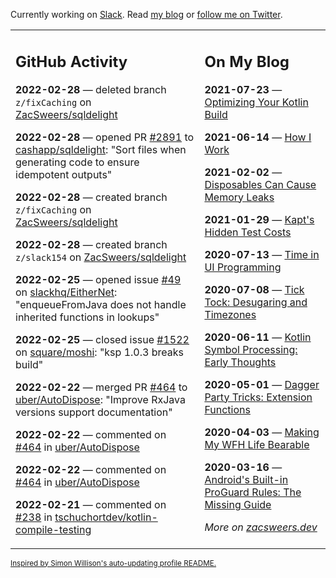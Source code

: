 Currently working on [Slack](https://slack.com/). Read [my blog](https://zacsweers.dev/) or [follow me on Twitter](https://twitter.com/ZacSweers).

<table><tr><td valign="top" width="60%">

## GitHub Activity
<!-- githubActivity starts -->
**2022-02-28** — deleted branch `z/fixCaching` on [ZacSweers/sqldelight](https://github.com/ZacSweers/sqldelight)

**2022-02-28** — opened PR [#2891](https://github.com/cashapp/sqldelight/pull/2891) to [cashapp/sqldelight](https://github.com/cashapp/sqldelight): "Sort files when generating code to ensure idempotent outputs"

**2022-02-28** — created branch `z/fixCaching` on [ZacSweers/sqldelight](https://github.com/ZacSweers/sqldelight)

**2022-02-28** — created branch `z/slack154` on [ZacSweers/sqldelight](https://github.com/ZacSweers/sqldelight)

**2022-02-25** — opened issue [#49](https://github.com/slackhq/EitherNet/issues/49) on [slackhq/EitherNet](https://github.com/slackhq/EitherNet): "enqueueFromJava does not handle inherited functions in lookups"

**2022-02-25** — closed issue [#1522](https://github.com/square/moshi/issues/1522) on [square/moshi](https://github.com/square/moshi): "ksp 1.0.3 breaks build"

**2022-02-22** — merged PR [#464](https://github.com/uber/AutoDispose/pull/464) to [uber/AutoDispose](https://github.com/uber/AutoDispose): "Improve RxJava versions support documentation"

**2022-02-22** — commented on [#464](https://github.com/uber/AutoDispose/pull/464#issuecomment-1047918560) in [uber/AutoDispose](https://github.com/uber/AutoDispose)

**2022-02-22** — commented on [#464](https://github.com/uber/AutoDispose/pull/464#issuecomment-1047898561) in [uber/AutoDispose](https://github.com/uber/AutoDispose)

**2022-02-21** — commented on [#238](https://github.com/tschuchortdev/kotlin-compile-testing/pull/238#issuecomment-1047073914) in [tschuchortdev/kotlin-compile-testing](https://github.com/tschuchortdev/kotlin-compile-testing)
<!-- githubActivity ends -->
</td><td valign="top" width="40%">

## On My Blog
<!-- blog starts -->
**2021-07-23** — [Optimizing Your Kotlin Build](https://www.zacsweers.dev/optimizing-your-kotlin-build/)

**2021-06-14** — [How I Work](https://www.zacsweers.dev/how-i-work/)

**2021-02-02** — [Disposables Can Cause Memory Leaks](https://www.zacsweers.dev/disposables-can-cause-memory-leaks/)

**2021-01-29** — [Kapt's Hidden Test Costs](https://www.zacsweers.dev/kapts-hidden-test-costs/)

**2020-07-13** — [Time in UI Programming](https://www.zacsweers.dev/time-in-ui/)

**2020-07-08** — [Tick Tock: Desugaring and Timezones](https://www.zacsweers.dev/ticktock-desugaring-timezones/)

**2020-06-11** — [Kotlin Symbol Processing: Early Thoughts](https://www.zacsweers.dev/kotlin-symbol-processor-early-thoughts/)

**2020-05-01** — [Dagger Party Tricks: Extension Functions](https://www.zacsweers.dev/dagger-party-tricks-extension-functions/)

**2020-04-03** — [Making My WFH Life Bearable](https://www.zacsweers.dev/making-wfh-life-bearable/)

**2020-03-16** — [Android's Built-in ProGuard Rules: The Missing Guide](https://www.zacsweers.dev/android-proguard-rules/)
<!-- blog ends -->
_More on [zacsweers.dev](https://zacsweers.dev/)_
</td></tr></table>

<sub><a href="https://simonwillison.net/2020/Jul/10/self-updating-profile-readme/">Inspired by Simon Willison's auto-updating profile README.</a></sub>